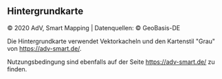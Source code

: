 ## Hintergrundkarte
© 2020 AdV, Smart Mapping | Datenquellen: © GeoBasis-DE

Die Hintergrundkarte verwendet Vektorkacheln und den Kartenstil "Grau" von https://adv-smart.de/.

Nutzungsbedingung sind ebenfalls auf der Seite https://adv-smart.de/ zu finden.
